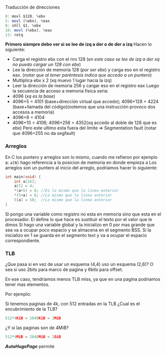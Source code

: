 Traducción de direcciones
```js
0: movl $128, %ebx
5: movl (%ebx), %eax
8: shll $1, %ebx
10: movl (%ebx), %eax
13: retq
```
**Primero siempre debo ver si se lee de izq a der o de der a izq**
Hacen lo siguiente:
- Carga el registro ebx con el nro 128 (*en este caso se lee de izq a der xq no puedo cargar un 128 con ebx*)
- Lee la dirección de memoria 128 (*por ser ebx*) y carga eso en el registro eax. (*notar que al tener paréntesis indica que accedo a un puntero*)
- Multiplica ebx x 2 (xq muevo 1 lugar hacia la izq)
- Leer la dirección de memoria 256 y cargar eso en el registro eax
Luego la secuencia de acceso a memoria física seria:
- 4096 (*xq es la base*)
- 4096+5 = 4101 (base+dirección virtual que accedo); 4096+128 = 4224 (base+llamada del código)(notemos que una instrucción provoco dos accesos a memoria)
- 4096+8 = 4104
- 4096+10 = 4106; 4096+256 = 4352(xq accedo al doble de 128 que es ebx) Pero este ultimo esta fuera del limite => Segmentation fault (notar que 4096+255 no da segfault)

### Arreglos
En C los puntero y arreglos son lo mismo, cuando me refieron por ejemplo a:
`a[N]` hago referencia a la posicion de memoria en donde empieza a
Los arreglos son un puntero al inicio del arreglo, podriamos hacer lo siguiente:
```c
int main(void) {
	int a[16];
	a[5] = 4;
	*(a+5) = 6; //Es lo mismo que la linea enterior
	*(5+a) = 8; //Lo mismo que la linea anterior
	5[a] = 10;  //Lo mismo que la linea anterior
}
```
Si pongo una variable como registro no esta en memoria sino que esta en el procesador.
El define lo que hace es sustituir el texto por el valor que le dimos
Si hago una variable global y la inicializo en 0 por mas grande que sea va a ocupar poco espacio y se almacena en el segmento BSS. Si la inicializo en 1 se guarda en el segmento text y va a ocupar el espacio correspondiente.

### TLB
¿Que pasa si en vez de usar un esquema (4,4) uso un esquema (2,6)? O sea si uso 2bits para marco de pagina y 6bits para offset.

En ese caso, tendriamos menos TLB miss, ya que en una pagina podriamos tener mas elementos.

Por ejemplo:

Si tenemos paginas de 4k, con 512 entradas en la TLB ¿Cual es el encubrimiento de la TLB?

```js
512*4KiB = 2048KiB = 2MiB
```

¿Y si las paginas son de 4MiB?

```js
512*4MiB = 2048MiB = 2GiB
```

***AutoHugePage*** permite 